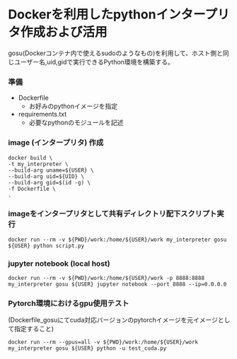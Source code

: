 # Dockerを利用したpythonインタープリタ作成および活用
gosu(Dockerコンテナ内で使えるsudoのようなもの)を利用して、ホスト側と同じユーザー名,uid,gidで実行できるPython環境を構築する。
  
### 準備
- Dockerfile
  * お好みのpythonイメージを指定
- requirements.txt
  * 必要なpythonのモジュールを記述
  
### image (インタープリタ) 作成
```
docker build \
-t my_interpreter \
--build-arg uname=${USER} \
--build-arg uid=${UID} \
--build-arg gid=$(id -g) \
-f Dockerfile \
.
```
  
### imageをインタープリタとして共有ディレクトリ配下スクリプト実行
```
docker run --rm -v ${PWD}/work:/home/${USER}/work my_interpreter gosu ${USER} python script.py
```
  
### jupyter notebook (local host)
```
docker run --rm -v ${PWD}/work:/home/${USER}/work -p 8888:8888 my_interpreter gosu ${USER} jupyter notebook --port 8888 --ip=0.0.0.0
```

### Pytorch環境におけるgpu使用テスト
(Dockerfile_gosuにてcuda対応バージョンのpytorchイメージを元イメージとして指定すること)
```
docker run --rm --gpus=all -v ${PWD}/work:/home/${USER}/work my_interpreter gosu ${USER} python -u test_cuda.py
```
